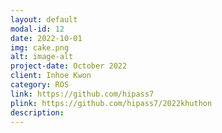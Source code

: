 ```yaml
---
layout: default
modal-id: 12
date: 2022-10-01
img: cake.png
alt: image-alt
project-date: October 2022
client: Inhoe Kwon
category: ROS
link: https://github.com/hipass7
plink: https://github.com/hipass7/2022khuthon
description:
---
```


